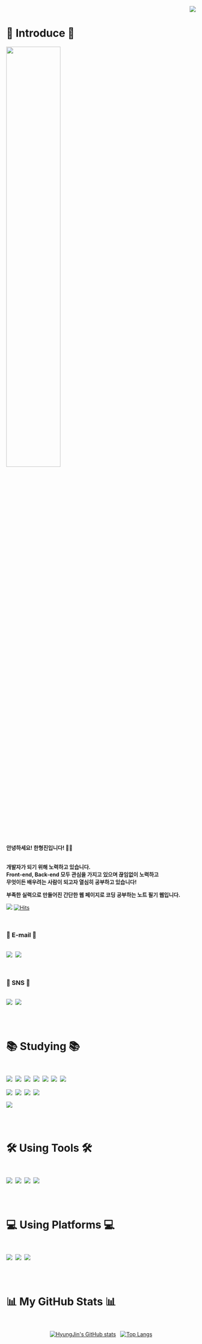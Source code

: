 <p align="right">
 <img src="https://capsule-render.vercel.app/api?type=slice&color=424242&height=300&section=header&text=Hello,%20World!&fontSize=90&fontAlign=60&fontAlignY=37.5&fontColor=FFFFFF&desc=HyungJin's GitHub Profile &descAlign=78&descAlignY=55&animation=twinkling&rotate=19.5">
</p>

 # 👋 Introduce 👋
 
 <img src="https://user-images.githubusercontent.com/104360734/172914566-d48bc407-5401-441d-b049-ae66019d93d4.gif" width="53.5%" height="53.5%">
 
 <b><br>안녕하세요! 한형진입니다! 🙋‍♂️
  
 <br>개발자가 되기 위해 노력하고 있습니다.
 <br>Front-end, Back-end 모두 관심을 가지고 있으며 끊임없이 노력하고
 <br>무엇이든 배우려는 사람이 되고자 열심히 공부하고 있습니다!
 
 부족한 실력으로 만들어진 간단한 웹 페이지로 코딩 공부하는 노트 필기 웹입니다.</b>
 
 <a href='https://hyungjinhan.github.io/Study-Coding-Memo/index.html' target="_blank"> <img src="https://img.shields.io/badge/HyungJin's Coding Note-181717?style=flat-square&logo=GitHub&logoColor=white"></a>
 [![Hits](https://hits.seeyoufarm.com/api/count/incr/badge.svg?url=https%3A%2F%2Fgithub.com%2FHyungJinHan&count_bg=7B7B7B&title_bg=%23181717&icon=GitHub&icon_color=E7E7E7&title=Click👍&edge_flat=true)](https://github.com/HyungJinHan)<br>
 
 <br>
 
 ### 📧 E-mail 📧
 <br>[<img src="https://img.shields.io/badge/han1210&#95;_36@naver.com-03C75A?style=flat-square&logo=Naver&logoColor=white">](https://www.naver.com/)&nbsp;
 [<img src="https://img.shields.io/badge/hhj961210@gmail.com-EA4335?style=flat-square&logo=Gmail&logoColor=white">](https://www.google.com/)
 
 <br>
 
 ### 💬 SNS 💬
 <br>[<img src="https://img.shields.io/badge/한형진-1877F2?style=flat-square&logo=Facebook&logoColor=white">](https://www.facebook.com/)&nbsp;
 [<img src="https://img.shields.io/badge/han1210&#95;_36@naver.com-FFCD00?style=flat-square&logo=KakaoTalk&logoColor=424242">](https://www.kakaocorp.com/page/service/service/KakaoTalk)
 
 <br><br>

 # 📚 Studying 📚
 
 <br>
 
 <img src="https://img.shields.io/badge/HTML5-E34F26?style=flat-square&logo=HTML5&logoColor=white">&nbsp;
 <img src="https://img.shields.io/badge/CSS3-1572B6?style=flat-square&logo=CSS3&logoColor=white">&nbsp;
 <img src="https://img.shields.io/badge/JavaScript-F7DF1E?style=flat-square&logo=JavaScript&logoColor=424242">&nbsp;
 <img src="https://img.shields.io/badge/Java-007396?style=flat-square&logo=Java&logoColor=white">&nbsp;
 <img src="https://img.shields.io/badge/Python-3776AB?style=flat-square&logo=Python&logoColor=white">&nbsp;
 <img src="https://img.shields.io/badge/Ruby-CC342D?style=flat-square&logo=Ruby&logoColor=white">&nbsp;
 <img src="https://img.shields.io/badge/PHP-777BB4?style=flat-square&logo=PHP&logoColor=white">&nbsp;
 <br><br><img src="https://img.shields.io/badge/C-A8B9CC?style=flat-square&logo=C&logoColor=424242">&nbsp;
 <img src="https://img.shields.io/badge/C++-00599C?style=flat-square&logo=Cplusplus&logoColor=white">&nbsp;
 <img src="https://img.shields.io/badge/Node.js-339933?style=flat-square&logo=Node.js&logoColor=white">&nbsp;
 <img src="https://img.shields.io/badge/jQuery-0769AD?style=flat-square&logo=jQuery&logoColor=white">
 
 <img src=https://user-images.githubusercontent.com/104360734/172916343-1a713e0a-4594-4a1c-97af-b9ef48d2de6d.gif>
 
 <br><br>
 
 # 🛠️ Using Tools 🛠️
 
 <br>
 
 [<img src="https://img.shields.io/badge/Atom-66595C?style=flat-square&logo=Atom&logoColor=white">](https://atom.io/)&nbsp;
 [<img src="https://img.shields.io/badge/Eclipse IDE-2C2255?style=flat-square&logo=Eclipse IDE&logoColor=white">](https://www.eclipse.org/downloads/)&nbsp;
 [<img src="https://img.shields.io/badge/Visual Studio-5C2D91?style=flat-square&logo=Visual Studio&logoColor=white">](https://visualstudio.microsoft.com/ko/vs/)&nbsp;
 [<img src="https://img.shields.io/badge/Visual Studio Code-007ACC?style=flat-square&logo=Visual Studio Code&logoColor=white">](https://code.visualstudio.com/?wt.mc_id=DX_841432)
 
 <br><br>
 
 # 💻 Using Platforms 💻
 
 <br>
 
 <img src="https://img.shields.io/badge/Windows-0078D6?style=flat-square&logo=Windows&logoColor=white">&nbsp;
 <img src="https://img.shields.io/badge/Android-3DDC84?style=flat-square&logo=Android&logoColor=white"/>&nbsp;
 <img src="https://img.shields.io/badge/Google Chrome-4285F4?style=flat-square&logo=Google Chrome&logoColor=white">
 
 <br><br>
 
 # 📊 My GitHub Stats 📊
 
 <br>
 
 <div align=center>
 
  [![HyungJin's GitHub stats](https://github-readme-stats.vercel.app/api?username=HyungJinHan&show_icons=true&theme=nord)](https://github.com/anuraghazra/github-readme-stats)&nbsp;&nbsp;&nbsp;[![Top Langs](https://github-readme-stats.vercel.app/api/top-langs/?username=HyungJinHan&layout=compact&theme=nord)](https://github.com/anuraghazra/github-readme-stats)
 
 </div>
 
<!-- <p align="left">
 <img src="https://capsule-render.vercel.app/api?type=slice&color=424242&height=300&section=footer&text=See Ya,%20World!&fontSize=90&fontAlign=45&fontAlignY=66&fontColor=FFFFFF&desc=HyungJin's GitHub Profile&descAlign=66&descAlignY=45.5&animation=twinkling&rotate=19.5">
</p> -->
